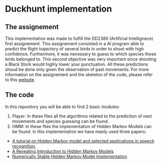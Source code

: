 # Duckhunt implementation 

## The assignement

This implementation was made to fulfill the DD2380 (Artificial Intellignece) first assignement. This assignement consisted in a
AI program able to predict the flight trajectory of several birds in order to shoot with high confidence. Furthermore, it was 
necessary to guess to which species those birds belonged to. This second objective was very important since shooting a Black Stork
would highly lower your punctuation. All these predictions shoud be done only given the observation of past movements.
For more information on the assignement and the skeleton of the code, please refer to this [website](https://kth.kattis.com/problems/kth.ai.duckhunt).

## The code 

In this repository you will be able to find 2 basic modules:

1. Player: In these files all the algorithms related to the prediction of next movements and species guessing can be found.
2. HMM: In these files the implementation of Hidden Markov Models can be found. In this implementation we have manly used three papers:
  - [A tutorial on Hidden Markov model and selected applications in speech recognition.](http://www.ece.ucsb.edu/Faculty/Rabiner/ece259/Reprints/tutorial%20on%20hmm%20and%20applications.pdf)
  - [A Revealing Introduction to Hidden Markov Models](https://www.cs.sjsu.edu/~stamp/RUA/HMM.pdf)
  - [Numerically Stable Hidden Markov Model Implementation](http://bozeman.genome.washington.edu/compbio/mbt599_2006/hmm_scaling_revised.pdf)
